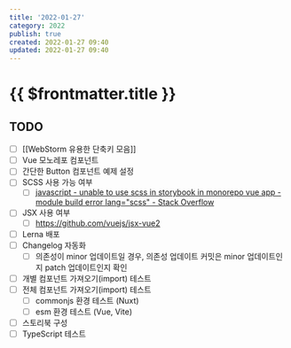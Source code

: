 ```yaml
---
title: '2022-01-27'
category: 2022
publish: true
created: 2022-01-27 09:40
updated: 2022-01-27 09:40
---
```


# {{ $frontmatter.title }}

## TODO

- [ ] [[WebStorm 유용한 단축키 모음]]
- [ ] Vue 모노레포 컴포넌트
- [ ] 간단한 Button 컴포넌트 예제 설정
- [ ] SCSS 사용 가능 여부
  - [ ] [javascript - unable to use scss in storybook in monorepo vue app - module build error lang="scss" - Stack Overflow](https://stackoverflow.com/questions/68930897/unable-to-use-scss-in-storybook-in-monorepo-vue-app-module-build-error-lang-s)
- [ ] JSX 사용 여부
  - [ ] https://github.com/vuejs/jsx-vue2
- [ ] Lerna 배포
- [ ] Changelog 자동화
  - [ ] 의존성이 minor 업데이트일 경우, 의존성 업데이트 커밋은 minor 업데이트인지 patch 업데이트인지 확인
- [ ] 개별 컴포넌트 가져오기(import) 테스트
- [ ] 전체 컴포넌트 가져오기(import) 테스트
  - [ ] commonjs 환경 테스트 (Nuxt)
  - [ ] esm 환경 테스트 (Vue, Vite)
- [ ] 스토리북 구성
- [ ] TypeScript 테스트
